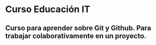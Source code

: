 # Curso Educación IT

## Curso para aprender sobre Git y Github. Para trabajar colaborativamente en un proyecto.

